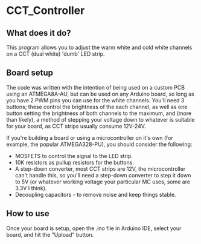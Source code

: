 # CCT_Controller
## What does it do?

This program allows you to adjust the warm white and cold white channels on a CCT (dual white) 'dumb' LED strip. 

## Board setup

The code was written with the intention of being used on a custom PCB using an ATMEGA8A-AU, but can be used on any Arduino board, so long as you have 2 PWM pins you can use for the white channels. You'll need 3 buttons; these control the brightness of the each channel, as well as one button setting the brightness of both channels to the maximum, and (more than likely), a method of stepping your voltage down to whatever is suitable for your board, as CCT strips usually consume 12V-24V. 

If you're building a board or using a microcontroller on it's own (for example, the popular ATMEGA328-PU), you should consider the following:
- MOSFETS to control the signal to the LED strip.
- 10K resistors as pullup resistors for the buttons.
- A step-down converter, most CCT strips are 12V, the microcontroller can't handle this, so you'll need a step-down converter to step it down to 5V (or whatever working voltage your particular MC uses, some are 3.3V I think).
- Decoupling capacitors - to remove noise and keep things stable. 

## How to use

Once your board is setup, open the .ino file in Arduino IDE, select your board, and hit the "Upload" button. 
